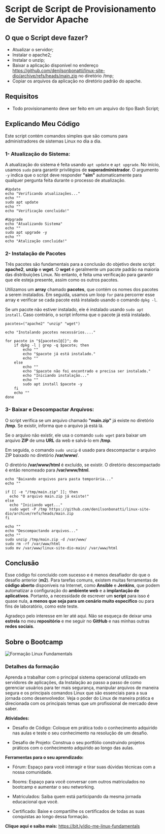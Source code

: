 # Script de Script de Provisionamento de Servidor Apache

## O que o Script deve fazer?

* Atualizar o servidor;
* Instalar o apache2;
* Instalar o unzip;
* Baixar a aplicação disponível no endereço https://github.com/denilsonbonatti/linux-site-dio/archive/refs/heads/main.zip no diretório /tmp;
* Copiar os arquivos da aplicação no diretório padrão do apache.

## Requisitos 

* Todo provisionamento deve ser feito em um arquivo do tipo Bash Script;

## Explicando Meu Código

Este script contém comandos simples que são comuns para administradores de sistemas Linux no dia a dia.

### 1- Atualização do Sistema:

A atualização do sistema é feita usando `apt update` e `apt upgrade`. No início, usamos `sudo` para garantir privilégios de __superadministrador__. O argumento `-y` indica que o script deve responder __"sim"__ automaticamente para qualquer pergunta feita durante o processo de atualização.

```
#Update
echo "Verificando atualizações..."
echo ""
sudo apt update
echo ""
echo "Verificação concluida!"
```

```
#Upgrade
echo "Atualizando Sistema"
echo ""
sudo apt upgrade -y
echo ""
echo "Atalização concluida!"
```

### 2- Instalação de Pacotes

Três pacotes são fundamentais para a conclusão do objetivo deste script: __apache2__, __unzip__ e __wget__. O __wget__ é geralmente um pacote padrão na maioria das distribuições Linux. No entanto, é feita uma verificação para garantir que ele esteja presente, assim como os outros pacotes.

Utilizamos um __array__ chamado __pacotes__, que contém os nomes dos pacotes a serem instalados. Em seguida, usamos um loop `for` para percorrer esse array e verificar se cada pacote está instalado usando o comando `dpkg -l`.

Se um pacote não estiver instalado, ele é instalado usando `sudo apt install`. Caso contrário, o script informa que o pacote já está instalado.

```
pacotes=("apache2" "unzip" "wget")

echo "Instalando pacotes necessários...."

for pacote in "${pacotes[@]}"; do
    if dpkg -l | grep -q $pacote; then
        echo ""
        echo "$pacote já está instalado."
        echo ""
    else
        echo ""
        echo "$pacote não foi encontrado e precisa ser instalado."
        echo "Iniciando instalação..."
        echo ""
        sudo apt install $pacote -y
    fi
    echo ""
done
```

### 3- Baixar e Descompactar Arquivos:

O script verifica se um arquivo chamado __"main.zip"__ já existe no diretório __/tmp__. Se existir, informa que o arquivo já está lá.

Se o arquivo não existir, ele usa o comando `sudo wget` para baixar um arquivo __ZIP__ de uma __URL__ da web e salvá-lo em __/tmp__.

Em seguida, o comando `sudo unzip` é usado para descompactar o arquivo ZIP baixado no diretório __/var/www/__.

O diretório __/var/www/html__ é excluído, se existir. O diretório descompactado é então renomeado para __/var/www/html__.

```
echo "Baixando arquivos para pasta temporária..."
echo ""

if [[ -e "/tmp/main.zip" ]]; then
  echo "O arquivo main.zip já existe!"
else
  echo "Iniciando wget..."
  sudo wget -P /tmp https://github.com/denilsonbonatti/linux-site-dio/archive/refs/heads/main.zip
fi

echo ""
echo "Descompactando arquivos..."
echo ""
sudo unzip /tmp/main.zip -d /var/www/
sudo rm -rf /var/www/html
sudo mv /var/www/linux-site-dio-main/ /var/www/html
```


## Conclusão

Esse código foi concluído com sucesso e é menos desafiador do que o desafio anterior (__m2__). Para tarefas comuns, existem muitas ferramentas de __código aberto__ disponíveis na Internet, como __Ansible__ e __Jenkins__, que podem automatizar a configuração do __ambiente web__ e a __implantação de aplicativos__. Portanto, a necessidade de escrever um __script__ para isso é quase nula, __a menos que seja para um cenário muito específico__ ou para fins de laboratório, como este teste.

Agradeço pelo interesse em ler até aqui. Não se esqueça de deixar uma __estrela__ no meu __repositório__ e me seguir no __GitHub__ e nas minhas outras __redes sociais__.


## Sobre o Bootcamp
![Formação Linux Fundamentals](https://hermes.dio.me/tracks/cover/5182e012-d0f3-42b5-aec1-600b8653f498.png)

### Detalhes da formação
Aprenda a trabalhar com o principal sistema operacional utilizado em servidores de aplicações, da Instalação ao passo a passo de como gerenciar usuários para ter mais segurança, manipular arquivos de maneira segura e os principais comandos Linux que são essenciais para a sua jornada como desenvolvedor. Veja o poder do Linux de maneira prática e direcionada com os principais temas que um profissional de mercado deve saber.

__Atividades:__
- Desafio de Código: Coloque em prática todo o conhecimento adquirido nas aulas e teste o seu conhecimento na resolução de um desafio.

- Desafio de Projeto: Construa o seu portfólio construindo projetos práticos com o conhecimento adquirido ao longo das aulas.

__Ferramentas para o seu aprendizado:__
- Fórum: Espaço para você interagir e tirar suas dúvidas técnicas com a nossa comunidade.

- Rooms: Espaço para você conversar com outros matriculados no bootcamp e aumentar o seu networking.

- Matriculados: Saiba quem está participando da mesma jornada educacional que você.

- Certificado: Baixe e compartilhe os certificados de todas as suas conquistas ao longo dessa formação.


__Clique aqui e saiba mais:__
https://bit.ly/dio-me-linux-fundamentals
